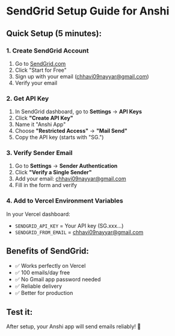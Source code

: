 # SendGrid Setup Guide for Anshi

## Quick Setup (5 minutes):

### 1. Create SendGrid Account
1. Go to [SendGrid.com](https://sendgrid.com)
2. Click "Start for Free"
3. Sign up with your email (chhavi09nayyar@gmail.com)
4. Verify your email

### 2. Get API Key
1. In SendGrid dashboard, go to **Settings** → **API Keys**
2. Click **"Create API Key"**
3. Name it "Anshi App"
4. Choose **"Restricted Access"** → **"Mail Send"**
5. Copy the API key (starts with "SG.")

### 3. Verify Sender Email
1. Go to **Settings** → **Sender Authentication**
2. Click **"Verify a Single Sender"**
3. Add your email: chhavi09nayyar@gmail.com
4. Fill in the form and verify

### 4. Add to Vercel Environment Variables
In your Vercel dashboard:
- `SENDGRID_API_KEY` = Your API key (SG.xxx...)
- `SENDGRID_FROM_EMAIL` = chhavi09nayyar@gmail.com

## Benefits of SendGrid:
- ✅ Works perfectly on Vercel
- ✅ 100 emails/day free
- ✅ No Gmail app password needed
- ✅ Reliable delivery
- ✅ Better for production

## Test it:
After setup, your Anshi app will send emails reliably! 🚀 